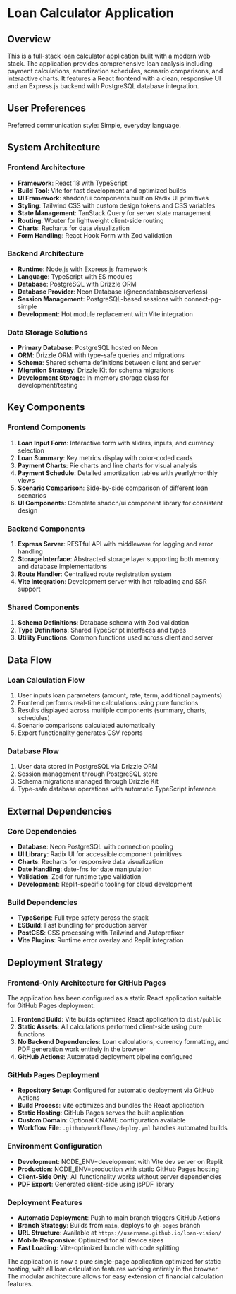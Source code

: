 # Loan Calculator Application

## Overview

This is a full-stack loan calculator application built with a modern web stack. The application provides comprehensive loan analysis including payment calculations, amortization schedules, scenario comparisons, and interactive charts. It features a React frontend with a clean, responsive UI and an Express.js backend with PostgreSQL database integration.

## User Preferences

Preferred communication style: Simple, everyday language.

## System Architecture

### Frontend Architecture
- **Framework**: React 18 with TypeScript
- **Build Tool**: Vite for fast development and optimized builds
- **UI Framework**: shadcn/ui components built on Radix UI primitives
- **Styling**: Tailwind CSS with custom design tokens and CSS variables
- **State Management**: TanStack Query for server state management
- **Routing**: Wouter for lightweight client-side routing
- **Charts**: Recharts for data visualization
- **Form Handling**: React Hook Form with Zod validation

### Backend Architecture
- **Runtime**: Node.js with Express.js framework
- **Language**: TypeScript with ES modules
- **Database**: PostgreSQL with Drizzle ORM
- **Database Provider**: Neon Database (@neondatabase/serverless)
- **Session Management**: PostgreSQL-based sessions with connect-pg-simple
- **Development**: Hot module replacement with Vite integration

### Data Storage Solutions
- **Primary Database**: PostgreSQL hosted on Neon
- **ORM**: Drizzle ORM with type-safe queries and migrations
- **Schema**: Shared schema definitions between client and server
- **Migration Strategy**: Drizzle Kit for schema migrations
- **Development Storage**: In-memory storage class for development/testing

## Key Components

### Frontend Components
1. **Loan Input Form**: Interactive form with sliders, inputs, and currency selection
2. **Loan Summary**: Key metrics display with color-coded cards
3. **Payment Charts**: Pie charts and line charts for visual analysis
4. **Payment Schedule**: Detailed amortization tables with yearly/monthly views
5. **Scenario Comparison**: Side-by-side comparison of different loan scenarios
6. **UI Components**: Complete shadcn/ui component library for consistent design

### Backend Components
1. **Express Server**: RESTful API with middleware for logging and error handling
2. **Storage Interface**: Abstracted storage layer supporting both memory and database implementations
3. **Route Handler**: Centralized route registration system
4. **Vite Integration**: Development server with hot reloading and SSR support

### Shared Components
1. **Schema Definitions**: Database schema with Zod validation
2. **Type Definitions**: Shared TypeScript interfaces and types
3. **Utility Functions**: Common functions used across client and server

## Data Flow

### Loan Calculation Flow
1. User inputs loan parameters (amount, rate, term, additional payments)
2. Frontend performs real-time calculations using pure functions
3. Results displayed across multiple components (summary, charts, schedules)
4. Scenario comparisons calculated automatically
5. Export functionality generates CSV reports

### Database Flow
1. User data stored in PostgreSQL via Drizzle ORM
2. Session management through PostgreSQL store
3. Schema migrations managed through Drizzle Kit
4. Type-safe database operations with automatic TypeScript inference

## External Dependencies

### Core Dependencies
- **Database**: Neon PostgreSQL with connection pooling
- **UI Library**: Radix UI for accessible component primitives
- **Charts**: Recharts for responsive data visualization
- **Date Handling**: date-fns for date manipulation
- **Validation**: Zod for runtime type validation
- **Development**: Replit-specific tooling for cloud development

### Build Dependencies
- **TypeScript**: Full type safety across the stack
- **ESBuild**: Fast bundling for production server
- **PostCSS**: CSS processing with Tailwind and Autoprefixer
- **Vite Plugins**: Runtime error overlay and Replit integration

## Deployment Strategy

### Frontend-Only Architecture for GitHub Pages
The application has been configured as a static React application suitable for GitHub Pages deployment:

1. **Frontend Build**: Vite builds optimized React application to `dist/public`
2. **Static Assets**: All calculations performed client-side using pure functions
3. **No Backend Dependencies**: Loan calculations, currency formatting, and PDF generation work entirely in the browser
4. **GitHub Actions**: Automated deployment pipeline configured

### GitHub Pages Deployment
- **Repository Setup**: Configured for automatic deployment via GitHub Actions
- **Build Process**: Vite optimizes and bundles the React application
- **Static Hosting**: GitHub Pages serves the built application
- **Custom Domain**: Optional CNAME configuration available
- **Workflow File**: `.github/workflows/deploy.yml` handles automated builds

### Environment Configuration
- **Development**: NODE_ENV=development with Vite dev server on Replit
- **Production**: NODE_ENV=production with static GitHub Pages hosting
- **Client-Side Only**: All functionality works without server dependencies
- **PDF Export**: Generated client-side using jsPDF library

### Deployment Features
- **Automatic Deployment**: Push to main branch triggers GitHub Actions
- **Branch Strategy**: Builds from `main`, deploys to `gh-pages` branch  
- **URL Structure**: Available at `https://username.github.io/loan-vision/`
- **Mobile Responsive**: Optimized for all device sizes
- **Fast Loading**: Vite-optimized bundle with code splitting

The application is now a pure single-page application optimized for static hosting, with all loan calculation features working entirely in the browser. The modular architecture allows for easy extension of financial calculation features.